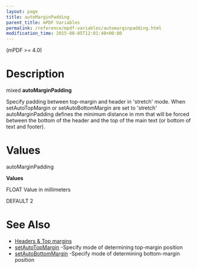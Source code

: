```yaml
---
layout: page
title: autoMarginPadding
parent_title: mPDF Variables
permalink: /reference/mpdf-variables/automarginpadding.html
modification_time: 2015-08-05T12:01:40+00:00
---
```


(mPDF &gt;= 4.0)

# Description

mixed **autoMarginPadding**

Specify padding between top-margin and header in 'stretch' mode. When <span class="parameter">setAutoTopMargin</span> or <span class="parameter">setAutoBottomMargin</span> are set to 'stretch' <span class="parameter">autoMarginPadding</span> defines the minimum distance in mm that will be forced between the bottom of the header and the top of the main text (or bottom of text and footer).

# Values

<span class="parameter">autoMarginPadding</span> 

**Values**

<span class="smallblock">FLOAT</span> Value in millimeters

<span class="smallblock">DEFAULT</span> 2

# See Also

<ul>
<li class="manual_boxlist"><a href="{{ "/headers-footers/headers-top-margins.html" | prepend: site.baseurl }}">Headers &amp; Top margins </a></li>
<li class="manual_boxlist"><a href="{{ "/reference/mpdf-variables/setautotopmargin.html" | prepend: site.baseurl }}">setAutoTopMargin</a> -Specify mode of determining top-margin position

</li>
<li class="manual_boxlist"><a href="{{ "/reference/mpdf-variables/setautobottommargin.html" | prepend: site.baseurl }}">setAutoBottomMargin</a> -Specify mode of determining bottom-margin position</li>
</ul>

